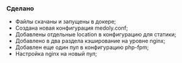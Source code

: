 ### Сделано

- Файлы скачаны и запущены в докере;
- Создана новая конфигурация medoly.conf;
- Добавлены отдельные location в конфигурацию для статики;
- Добавлено в два раздела кэширование на уровне nginx;
- Добавлен еще один пул в конфигурацию php-fpm;
- Настройка nginx на новый пул;

